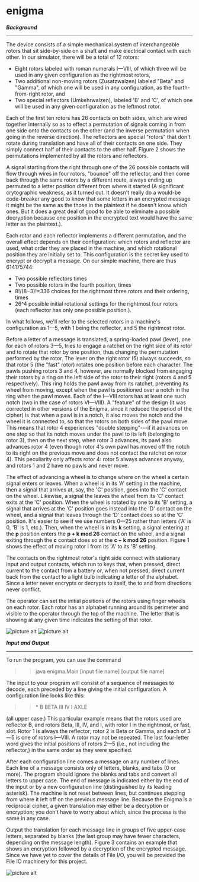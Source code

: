 # enigma

***Background***
- - - -

The device consists of a simple mechanical system of interchangeable rotors that sit side-by-side on a shaft and make electrical contact with each other. In our simulator, there will be a total of 12 rotors:

* Eight rotors labeled with roman numerals I—VIII, of which three will be used in any given configuration as the rightmost rotors,
* Two additional non-moving rotors (Zusatzwalzen) labeled "Beta" and "Gamma", of which one will be used in any configuration, as the fourth-from-right rotor, and
* Two special reflectors (Umkehrwalzen), labeled 'B' and 'C', of which one will be used in any given configuration as the leftmost rotor.

Each of the first ten rotors has 26 contacts on both sides, which are wired together internally so as to effect a permutation of signals coming in from one side onto the contacts on the other (and the inverse permutation when going in the reverse direction). The reflectors are special "rotors" that don't rotate during translation and have all of their contacts on one side. They simply connect half of their contacts to the other half. Figure 2 shows the permutations implemented by all the rotors and reflectors.

A signal starting from the right through one of the 26 possible contacts will flow through wires in four rotors, "bounce" off the reflector, and then come back through the same rotors by a different route, always ending up permuted to a letter position different from where it started (A significant crytographic weakness, as it turned out. It doesn't really do a would-be code-breaker any good to know that some letters in an encrypted message it might be the same as the those in the plaintext if he doesn't know which ones. But it does a great deal of good to be able to eliminate a possible decryption because one position in the encrypted text would have the same letter as the plaintext.).

Each rotor and each reflector implements a different permutation, and the overall effect depends on their configuration: which rotors and reflector are used, what order they are placed in the machine, and which rotational position they are initially set to. This configuration is the secret key used to encrypt or decrypt a message. On our simple machine, there are thus 614175744:

* Two possible reflectors times
* Two possible rotors in the fourth position, times
* 8!/(8−3)!=336 choices for the rightmost three rotors and their ordering, times
* 26^4 possible initial rotational settings for the rightmost four rotors (each reflector has only one possible position.).

In what follows, we'll refer to the selected rotors in a machine's configuration as 1—5, with 1 being the reflector, and 5 the rightmost rotor.

Before a letter of a message is translated, a spring-loaded pawl (lever), one for each of rotors 3—5, tries to engage a ratchet on the right side of its rotor and to rotate that rotor by one position, thus changing the permutation performed by the rotor. The lever on the right rotor (5) always succeeds, so that rotor 5 (the "fast" rotor) rotates one position before each character. The pawls pushing rotors 3 and 4, however, are normally blocked from engaging their rotors by a ring on the left side of the rotor to their right (rotors 4 and 5 respectively). This ring holds the pawl away from its ratchet, preventing its wheel from moving, except when the pawl is positioned over a notch in the ring when the pawl moves. Each of the I—VIII rotors has at least one such notch (two in the case of rotors VI—VIII). A "feature" of the design (It was corrected in other versions of the Enigma, since it reduced the period of the cipher) is that when a pawl is in a notch, it also moves the notch and the wheel it is connected to, so that the rotors on both sides of the pawl move. This means that rotor 4 experiences "double stepping"---if it advances on one step so that its notch moves under the pawl to its left (belonging to rotor 3), then on the next step, when rotor 3 advances, its pawl also advances rotor 4 (even though rotor 4's own pawl has moved off the notch to its right on the previous move and does not contact the ratchet on rotor 4). This peculiarity only affects rotor 4: rotor 5 always advances anyway, and rotors 1 and 2 have no pawls and never move.

The effect of advancing a wheel is to change where on the wheel a certain signal enters or leaves. When a wheel is in its 'A' setting in the machine, then a signal that arrives at, say, the 'C' position, goes into the 'C' contact on the wheel. Likewise, a signal the leaves the wheel from its 'C' contact exits at the 'C' position. When the wheel is rotated by one to its 'B' setting, a signal that arrives at the 'C' position goes instead into the 'D' contact on the wheel, and a signal that leaves through the 'D' contact does so at the 'C' position. It's easier to see if we use numbers 0—25 rather than letters ('A' is 0, 'B' is 1, etc.). Then, when the wheel is in its **k** setting, a signal entering at the **p** position enters the **p + k mod 26** contact on the wheel, and a signal exiting through the **c** contact does so at the **c − k mod 26** position. Figure 1 shows the effect of moving rotor I from its 'A' to its 'B' setting.

The contacts on the rightmost rotor's right side connect with stationary input and output contacts, which run to keys that, when pressed, direct current to the contact from a battery or, when not pressed, direct current back from the contact to a light bulb indicating a letter of the alphabet. Since a letter never encrypts or decrypts to itself, the to and from directions never conflict.

The operator can set the initial positions of the rotors using finger wheels on each rotor. Each rotor has an alphabet running around its perimeter and visible to the operator through the top of the machine. The letter that is showing at any given time indicates the setting of that rotor.

![picture alt](http://www.cs61bl.org/su16/materials/proj/proj1/img/permutation.png)
![picture alt](http://www.cs61bl.org/su16/materials/proj/proj1/img/table.png)


***Input and Output***
- - - -

To run the program, you can use the command
  >>java enigma.Main [input file name] [output file name]
  
The input to your program will consist of a sequence of messages to decode, each preceded by a line giving the initial configuration. A configuration line looks like this:
  >> \* B BETA III IV I AXLE

(all upper case.) This particular example means that the rotors used are reflector B, and rotors Beta, III, IV, and I, with rotor I in the rightmost, or fast, slot. Rotor 1 is always the reflector; rotor 2 is Beta or Gamma, and each of 3—5 is one of rotors I—VIII. A rotor may not be repeated. The last four-letter word gives the initial positions of rotors 2—5 (i.e., not including the reflector,) in the same order as they were specified.

After each configuration line comes a message on any number of lines. Each line of a message consists only of letters, blanks, and tabs (0 or more). The program should ignore the blanks and tabs and convert all letters to upper case. The end of message is indicated either by the end of the input or by a new configuration line (distinguished by its leading asterisk). The machine is not reset between lines, but continues stepping from where it left off on the previous message line. Because the Enigma is a reciprocal cipher, a given translation may either be a decryption or encryption; you don't have to worry about which, since the process is the same in any case.

Output the translation for each message line in groups of five upper-case letters, separated by blanks (the last group may have fewer characters, depending on the message length). Figure 3 contains an example that shows an encryption followed by a decryption of the encrypted message. Since we have yet to cover the details of File I/O, you will be provided the File IO machinery for this project.

![picture alt](http://www.cs61bl.org/su16/materials/proj/proj1/img/input_output.png)
